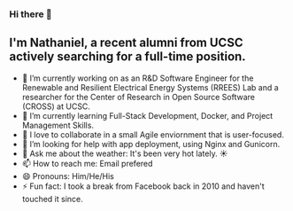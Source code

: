 ### Hi there 👋

## I'm Nathaniel, a recent alumni from UCSC actively searching for a full-time position.
- 🔭 I’m currently working on as an R&D Software Engineer for the Renewable and Resilient Electrical Energy Systems (RREES) Lab 
and a researcher for the Center of Research in Open Source Software (CROSS) at UCSC.
- 🌱 I’m currently learning Full-Stack Development, Docker, and Project Management Skills.
- 👯 I love to collaborate in a small Agile enviornment that is user-focused.
- 🤔 I’m looking for help with app deployment, using Nginx and Gunicorn.
- 💬 Ask me about the weather: It's been very hot lately. ☀️
- 📫 How to reach me: Email prefered
- 😄 Pronouns: Him/He/His
- ⚡ Fun fact: I took a break from Facebook back in 2010 and haven't touched it since.

<!--
**ntjandra/ntjandra** is a ✨ _special_ ✨ repository because its `README.md` (this file) appears on your GitHub profile.

Here are some ideas to get you started:

- 🔭 I’m currently working on ...
- 🌱 I’m currently learning ...
- 👯 I’m looking to collaborate on ...
- 🤔 I’m looking for help with ...
- 💬 Ask me about ...
- 📫 How to reach me: ...
- 😄 Pronouns: ...
- ⚡ Fun fact: ...
-->
